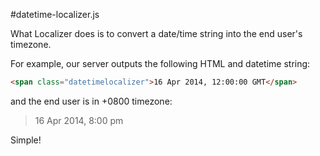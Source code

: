 #datetime-localizer.js

What Localizer does is to convert a date/time string into the end user's timezone.

For example, our server outputs the following HTML and datetime string:

````html
<span class="datetimelocalizer">16 Apr 2014, 12:00:00 GMT</span>
````

and the end user is in +0800 timezone:
 
> 16 Apr 2014, 8:00 pm

Simple!
